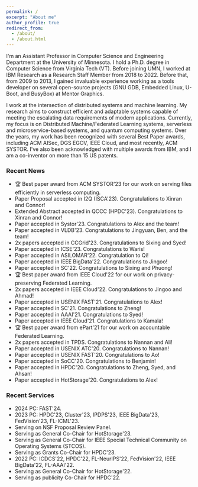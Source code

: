 ```yaml
---
permalink: /
excerpt: "About me"
author_profile: true
redirect_from: 
  - /about/
  - /about.html
---
```

<head>
<!-- Google tag (gtag.js) -->
<script async src="https://www.googletagmanager.com/gtag/js?id=G-P7NJMYKVS8"></script>
<script>
  window.dataLayer = window.dataLayer || [];
  function gtag(){dataLayer.push(arguments);}
  gtag('js', new Date());

  gtag('config', 'G-P7NJMYKVS8');
</script>
</head>

I'm an Assistant Professor in Computer Science and Engineering Department at the University of Minnesota. I hold a Ph.D. degree in Computer Science from Virginia Tech (VT). Before joining UMN, I worked at IBM Research as a Research Staff Member from 2018 to 2022. Before that, from 2009 to 2013, I gained invaluable experience working as a tools developer on several open-source projects (GNU GDB, Embedded Linux, U-Boot, and BusyBox) at Mentor Graphics. 

I work at the intersection of distributed systems and machine learning. My research aims to construct efficient and adaptable systems capable of meeting the escalating data requirements of modern applications. Currently, my focus is on Distributed Machine/Federated Learning systems, serverless and microservice-based systems, and quantum computing systems. Over the years, my work has been recognized with several Best Paper awards, including ACM AISec, DGS EGOV, IEEE Cloud, and most recently, ACM SYSTOR. I've also been acknowledged with multiple awards from IBM, and I am a co-inventor on more than 15 US patents.

### Recent News
* 🏆 Best paper award from ACM SYSTOR'23 for our work on serving files efficiently in serverless computing.
* Paper Proposal accepted in I2Q (ISCA'23). Congratulations to Xinran and Connor!
* Extended Abstract accepted in QCCC (HPDC'23). Congratulations to Xinran and Connor!
* Paper accepted in Systor'23. Congratulations to Alex and the team!
* Paper accepted in VLDB'23. Congratulations to Jingyuan, Ben, and the team!
* 2x papers accepted in CCGrid'23. Congratulations to Sixing and Syed!
* Paper accepted in ICSE'23. Congratulations to Waris!
* Paper accepted in ASILOMAR'22. Congratulation to Qi!
* Paper accepted in IEEE BigData'22. Congratulations to Jingoo!
* Paper accepted in SC'22. Congratulations to Sixing and Phuong!
* 🏆 Best paper award from IEEE Cloud'22 for our work on privacy-preserving Federated Learning.
* 2x papers accepted in IEEE Cloud'22. Congratulations to Jingoo and Ahmad!
* Paper accepted in USENIX FAST'21. Congratulations to Alex!
* Paper accepted in SC'21. Congratulations to Zheng!
* Paper accepted in AAAI'21. Congratulations to Syed!
* Paper accepted in IEEE Cloud'21. Congratulations to Kamala!
* 🏆 Best paper award from ePart'21 for our work on accountable Federated Learning.
* 2x papers accepted in TPDS. Congratulations to Nannan and Ali!
* Paper accepted in USENIX ATC'20. Congratulations to Nannan!
* Paper accepted in USENIX FAST'20. Congratulations to Ao!
* Paper accepted in SoCC'20. Congratulations to Benjamin!
* Paper accepted in HPDC'20. Congratulations to Zheng, Syed, and Ahsan!
* Paper accepted in HotStorage'20. Congratulations to Alex!


### Recent Services
* 2024 PC: FAST'24.
* 2023 PC: HPDC'23, Cluster'23, IPDPS'23, IEEE BigData'23, FedVision'23, FL-ICML'23.
* Serving on NSF Proposal Review Panel.
* Serving as General Co-Chair for HotStorage'23.
* Serving as General Co-Chair for IEEE Special Technical Community on Operating Systems (STCOS).
* Serving as Grants Co-Chair for HPDC'23.
* 2022 PC: ICDCS'22, HPDC'22, FL-NeurIPS'22, FedVision'22, IEEE BigData'22, FL-AAAI'22.
* Serving as General Co-Chair for HotStorage'22.
* Serving as publicity Co-Chair for HPDC'22.

  
